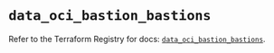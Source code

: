 # `data_oci_bastion_bastions`

Refer to the Terraform Registry for docs: [`data_oci_bastion_bastions`](https://registry.terraform.io/providers/hashicorp/oci/7.19.0/docs/data-sources/bastion_bastions).

